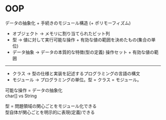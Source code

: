 # OOP
データの抽象化 + 手続きのモジュール構造 (+ ポリモーフィズム)

* オブジェクト -> メモリに割り当てられたビット列  
* 型 -> 値に対して実行可能な操作 + 有効な値の範囲を決めたもの(集合の単位)  
* データ抽象 -> データの本質的な特徴(型の定義) 操作セット + 有効な値の範囲  

---------

* クラス -> 型の仕様と実装を記述するプログラミングの言語の構文  
* モジュール -> プログラミングの単位。型 = クラス = モジュール。

可能な操作 = データの抽象化  
char[] vs String

型 = 問題領域の関心ごとをモジュール化できる  
型自体が関心ごとを明示的に表現(定義)できる  

